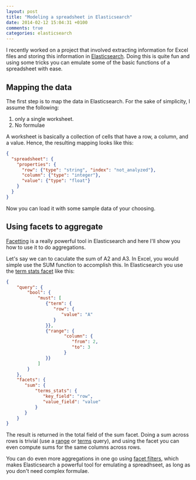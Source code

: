 ```yaml
---
layout: post
title: "Modeling a spreadsheet in Elasticsearch"
date: 2014-02-12 15:04:31 +0100
comments: true
categories: elasticsearch
---
```

I recently worked on a project that involved extracting information for Excel files and storing this information in [Elasticsearch](http://www.elasticsearch.org/). Doing this is quite fun and using some tricks you can emulate some of the basic functions of a spreadsheet with ease.
<!-- more -->
## Mapping the data
The first step is to map the data in Elasticsearch. For the sake of simplicity, I assume the following:

1. only a single worksheet.
2. No formulae

A worksheet is basically a collection of cells that have a row, a column, and a value. Hence, the resulting mapping looks like this:

``` json
{
  "spreadsheet": {
    "properties": {
      "row": {"type": "string", "index": "not_analyzed"},
      "column": {"type": "integer"},
      "value": {"type": "float"}
    }
  }
}
```

Now you can load it with some sample data of your choosing.

## Using facets to aggregate
[Facetting](http://www.elasticsearch.org/guide/en/elasticsearch/reference/current/search-facets.html) is a really powerful tool in Elasticsearch and here I'll show you how to use it to do aggregations.

Let's say we can to caculate the sum of A2 and A3. In Excel, you would simple use the SUM function to accomplish this. In Elasticsearch you use the [term stats facet](http://www.elasticsearch.org/guide/en/elasticsearch/reference/current/search-facets-terms-stats-facet.html) like this:

``` json
{
    "query": {
        "bool": {
            "must": [
               {"term": {
                  "row": {
                     "value": "A"
                  }
               }},
               {"range": {
                      "column": {
                         "from": 2,
                         "to": 3
                      }
               }}
            ]
        }
    },
    "facets": {
       "sum": {
           "terms_stats": {
              "key_field": "row",
              "value_field": "value"
           }
       }
    }
}
```

The result is returned in the total field of the sum facet. Doing a sum across rows is trivial (use a [range](http://www.elasticsearch.org/guide/en/elasticsearch/reference/current/query-dsl-range-query.html) or [terms](http://www.elasticsearch.org/guide/en/elasticsearch/reference/current/query-dsl-terms-query.html) query), and using the facet you can even compute sums for the same columns across rows.

You can do even more aggregations in one go using [facet filters](http://www.elasticsearch.org/guide/en/elasticsearch/reference/current/search-facets.html#_facet_filter), which makes Elasticsearch a powerful tool for emulating a spreadhseet, as long as you don't need complex formulae.